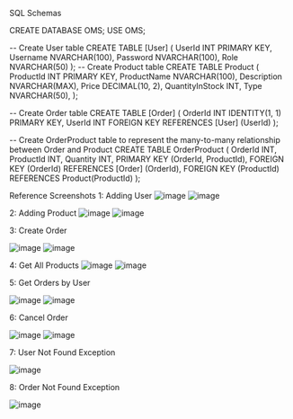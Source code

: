 SQL Schemas

CREATE DATABASE OMS;
USE OMS;

-- Create User table
CREATE TABLE [User] (
    UserId INT PRIMARY KEY,
    Username NVARCHAR(100),
    Password NVARCHAR(100),
    Role NVARCHAR(50)
);
-- Create Product table
CREATE TABLE Product (
    ProductId INT PRIMARY KEY,
    ProductName NVARCHAR(100),
    Description NVARCHAR(MAX),
    Price DECIMAL(10, 2),
    QuantityInStock INT,
    Type NVARCHAR(50),
);

-- Create Order table
CREATE TABLE [Order] (
    OrderId INT IDENTITY(1, 1) PRIMARY KEY,
    UserId INT FOREIGN KEY REFERENCES [User] (UserId)
);

-- Create OrderProduct table to represent the many-to-many relationship between Order and Product
CREATE TABLE OrderProduct (
    OrderId INT,
    ProductId INT,
    Quantity INT,
    PRIMARY KEY (OrderId, ProductId),
    FOREIGN KEY (OrderId) REFERENCES [Order] (OrderId),
    FOREIGN KEY (ProductId) REFERENCES Product(ProductId)
);

Reference Screenshots
1: Adding User
![image](https://github.com/PrabhasDasari/Order-Management-System/assets/124909746/0d39d6d2-14a5-4f13-a053-d642175d5236)
![image](https://github.com/PrabhasDasari/Order-Management-System/assets/124909746/028b0f29-5bf2-4358-be19-35a059a63e4e)

2: Adding Product
  ![image](https://github.com/PrabhasDasari/Order-Management-System/assets/124909746/18150c0b-2872-4b75-bc76-b2d487166986)
  ![image](https://github.com/PrabhasDasari/Order-Management-System/assets/124909746/61dab2a7-277b-422e-91b4-44e8a0c5f16a)

3: Create Order
  
  ![image](https://github.com/PrabhasDasari/Order-Management-System/assets/124909746/4c775213-18a8-4b74-8071-b9dc4848ed3e)
  ![image](https://github.com/PrabhasDasari/Order-Management-System/assets/124909746/7cfff7f1-6eb0-466c-88fc-c9ceb615acd1)
  
4: Get All Products
  ![image](https://github.com/PrabhasDasari/Order-Management-System/assets/124909746/91443b48-ea84-41e4-a77b-2c08602f40d7)
  ![image](https://github.com/PrabhasDasari/Order-Management-System/assets/124909746/a381e900-e17c-441a-ac39-8b63428936b5)

5: Get Orders by User

  ![image](https://github.com/PrabhasDasari/Order-Management-System/assets/124909746/518a2041-bc9d-4bcc-888a-4fd84770e374)
  ![image](https://github.com/PrabhasDasari/Order-Management-System/assets/124909746/2c696a58-734c-47d0-aa3f-60c276abe437)

6: Cancel Order

  ![image](https://github.com/PrabhasDasari/Order-Management-System/assets/124909746/54156b86-4acd-470f-b8ae-ca531319aba8)
  ![image](https://github.com/PrabhasDasari/Order-Management-System/assets/124909746/095e621a-30bd-412f-9382-9c8def52680a)

7: User Not Found Exception

  ![image](https://github.com/PrabhasDasari/Order-Management-System/assets/124909746/65eaeb91-f28f-41ba-8937-d08de25a0e9f)

8: Order Not Found Exception

  ![image](https://github.com/PrabhasDasari/Order-Management-System/assets/124909746/b7f6ca82-f8c4-4a35-8dd9-d45c084ca052)


